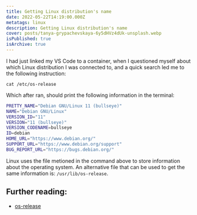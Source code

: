 ```yaml
---
title: Getting Linux distribution's name
date: 2022-05-22T14:19:00.000Z
metatags: linux
description: Getting Linux distribution's name
cover: posts/tanya-grypachevskaya-6y5dHVz4dUk-unsplash.webp
isPublished: true
isArchive: true
---
```


I had just linked my VS Code to a container, when I questioned myself about which Linux distribution I was connected to, and a quick search led me to the following instruction:

```
cat /etc/os-release
```

Which after ran, should print the following information in the terminal:

```bash
PRETTY_NAME="Debian GNU/Linux 11 (bullseye)"
NAME="Debian GNU/Linux"
VERSION_ID="11"
VERSION="11 (bullseye)"
VERSION_CODENAME=bullseye
ID=debian
HOME_URL="https://www.debian.org/"
SUPPORT_URL="https://www.debian.org/support"
BUG_REPORT_URL="https://bugs.debian.org/"
```

Linux uses the file metioned in the command above to store information about the operating system. An alternative file that can be used to get the same information is: `/usr/lib/os-release`.

## Further reading:

- [os-release](https://www.linux.org/docs/man5/os-release.html)
